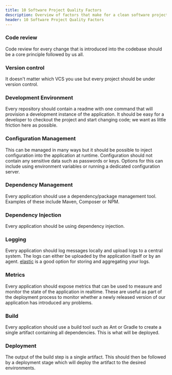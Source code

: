 ```yaml
---
title: 10 Software Project Quality Factors
description: Overview of factors that make for a clean software project
header: 10 Software Project Quality Factors
---
```


### Code review
Code review for every change that is introduced into the codebase should be a core principle followed by us all.

### Version control
It doesn't matter which VCS you use but every project should be under version control.

### Development Environment
Every repository should contain a readme with one command that will provision a development instance of the application. It should be easy for a developer to checkout the project and start changing code; we want as little friction here as possible.

### Configuration Management
This can be managed in many ways but it should be possible to inject configuration into the application at runtime. Configuration should not contain any sensitive data such as passwords or keys. Options for this can include using environment variables or running a dedicated configuration server.

### Dependency Management
Every application should use a dependency/package management tool. Examples of these include Maven, Composer or NPM.

### Dependency Injection
Every application should be using dependency injection.

### Logging
Every application should log messages locally and upload logs to a central system. The logs can either be uploaded by the application itself or by an agent. <a href="https://www.elastic.co/">elastic</a> is a good option for storing and aggregating your logs.

### Metrics
Every application should expose metrics that can be used to measure and monitor the state of the application in realtime. These are useful as part of the deployment process to monitor whether a newly released version of our application has introduced any problems.

### Build
Every application should use a build tool such as Ant or Gradle to create a single artifact containing all dependencies. This is what will be deployed.

### Deployment
The output of the build step is a single artifact. This should then be followed by a deployment stage which will deploy the artifact to the desired environments.

